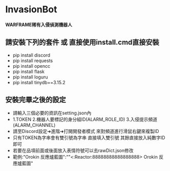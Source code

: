# InvasionBot 
#### WARFRAME稀有入侵偵測機器人

## 請安裝下列的套件 或 直接使用install.cmd直接安裝

+ pip install discord
+ pip install requests
+ pip install opencc
+ pip install flask
+ pip install loguru
+ pip install tinydb==3.15.2

## 安裝完畢之後的設定
* 請輸入三個必要的資訊在setting.json內
* 1.TOKEN 2.機器人要標記的身分組ID(ALARM_ROLE_ID) 3.入侵提示頻道(ALARM_CHANNEL)
* 請至Discord設定➜進階➜打開開發者模式 來對頻道進行滑鼠右鍵來複製ID
* 只有TOKEN為字串會有雙引號為字串 直接填入雙引號 其餘直接放入純數字ID即可
* 若要在品項前面或後面放入表情符號可以去rawDict.json修改
* 範例:"Orokin 反應爐藍圖":""<:Reactor:88888888888888888> Orokin 反應爐藍圖"
